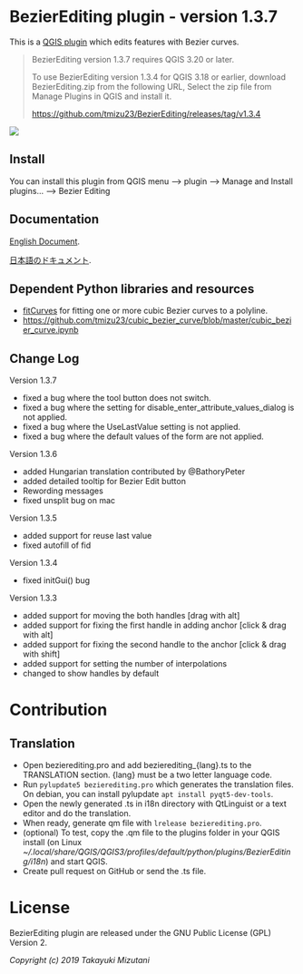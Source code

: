  BezierEditing plugin - version 1.3.7
===================================
This is a [QGIS plugin](https://plugins.qgis.org/plugins/BezierEditing/) which edits features with Bezier curves.

> 
> BezierEditing version 1.3.7 requires QGIS 3.20 or later.
>
>
> To use BezierEditing version 1.3.4 for QGIS 3.18 or earlier, download BezierEditing.zip from the following URL,
> Select the zip file from Manage Plugins in QGIS and install it.
>
> https://github.com/tmizu23/BezierEditing/releases/tag/v1.3.4
>
> 

![](https://github.com/tmizu23/BezierEditing/wiki/images/BezierEditing.png)
  
Install
-------------

  You can install this plugin from QGIS menu --> plugin --> Manage and Install plugins... --> Bezier Editing

Documentation
-------------

  [English Document](https://github.com/tmizu23/BezierEditing/wiki/Document-(English)).
  
  [日本語のドキュメント](https://github.com/tmizu23/BezierEditing/wiki/%E3%83%89%E3%82%AD%E3%83%A5%E3%83%A1%E3%83%B3%E3%83%88%EF%BC%88Japanese%EF%BC%89).


Dependent Python libraries and resources
--------------------------------------------

* [fitCurves](https://github.com/volkerp/fitCurves) for fitting one or more cubic Bezier curves to a polyline.
* https://github.com/tmizu23/cubic_bezier_curve/blob/master/cubic_bezier_curve.ipynb


Change Log
--------------------------------------------
Version 1.3.7
- fixed a bug where the tool button does not switch.
- fixed a bug where the setting for disable_enter_attribute_values_dialog is not applied.
- fixed a bug where the UseLastValue setting is not applied.
- fixed a bug where the default values of the form are not applied.
  
Version 1.3.6
- added Hungarian translation contributed by @BathoryPeter
- added detailed tooltip for Bezier Edit button
- Rewording messages
- fixed unsplit bug on mac

Version 1.3.5
- added support for reuse last value
- fixed autofill of fid

Version 1.3.4
- fixed initGui() bug

Version 1.3.3
- added support for moving the both handles [drag with alt]
- added support for fixing the first handle in adding anchor [click & drag with alt]
- added support for fixing the second handle to the anchor [click & drag with shift]
- added support for setting the number of interpolations
- changed to show handles by default


Contribution
=======

Translation
--------------------------------------------

* Open bezierediting.pro and add bezierediting_{lang}.ts to the TRANSLATION section. {lang} must be a two letter language code.
* Run `pylupdate5 bezierediting.pro` which generates the translation files. On debian, you can install pylupdate `apt install pyqt5-dev-tools`.
* Open the newly generated .ts in i18n directory with QtLinguist or a text editor and do the translation.
* When ready, generate qm file with `lrelease bezierediting.pro`.
* (optional) To test, copy the .qm file to the plugins folder in your QGIS install (on Linux _~/.local/share/QGIS/QGIS3/profiles/default/python/plugins/BezierEditing/i18n_) and start QGIS.
* Create pull request on GitHub or send the .ts file.

License
=======

 BezierEditing plugin are released under the GNU Public License (GPL) Version 2.

_Copyright (c) 2019 Takayuki Mizutani_
